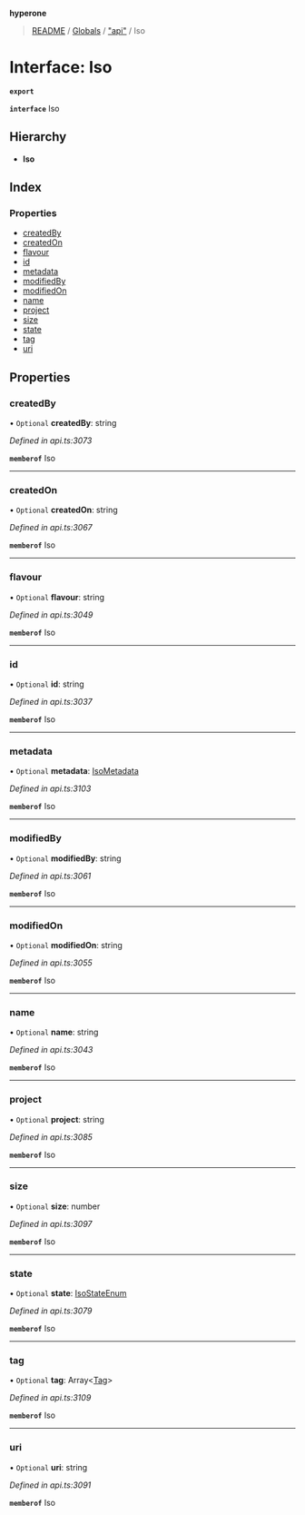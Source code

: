 **hyperone**

> [README](../README.md) / [Globals](../globals.md) / ["api"](../modules/_api_.md) / Iso

# Interface: Iso

**`export`** 

**`interface`** Iso

## Hierarchy

* **Iso**

## Index

### Properties

* [createdBy](_api_.iso.md#createdby)
* [createdOn](_api_.iso.md#createdon)
* [flavour](_api_.iso.md#flavour)
* [id](_api_.iso.md#id)
* [metadata](_api_.iso.md#metadata)
* [modifiedBy](_api_.iso.md#modifiedby)
* [modifiedOn](_api_.iso.md#modifiedon)
* [name](_api_.iso.md#name)
* [project](_api_.iso.md#project)
* [size](_api_.iso.md#size)
* [state](_api_.iso.md#state)
* [tag](_api_.iso.md#tag)
* [uri](_api_.iso.md#uri)

## Properties

### createdBy

• `Optional` **createdBy**: string

*Defined in api.ts:3073*

**`memberof`** Iso

___

### createdOn

• `Optional` **createdOn**: string

*Defined in api.ts:3067*

**`memberof`** Iso

___

### flavour

• `Optional` **flavour**: string

*Defined in api.ts:3049*

**`memberof`** Iso

___

### id

• `Optional` **id**: string

*Defined in api.ts:3037*

**`memberof`** Iso

___

### metadata

• `Optional` **metadata**: [IsoMetadata](_api_.isometadata.md)

*Defined in api.ts:3103*

**`memberof`** Iso

___

### modifiedBy

• `Optional` **modifiedBy**: string

*Defined in api.ts:3061*

**`memberof`** Iso

___

### modifiedOn

• `Optional` **modifiedOn**: string

*Defined in api.ts:3055*

**`memberof`** Iso

___

### name

• `Optional` **name**: string

*Defined in api.ts:3043*

**`memberof`** Iso

___

### project

• `Optional` **project**: string

*Defined in api.ts:3085*

**`memberof`** Iso

___

### size

• `Optional` **size**: number

*Defined in api.ts:3097*

**`memberof`** Iso

___

### state

• `Optional` **state**: [IsoStateEnum](../enums/_api_.isostateenum.md)

*Defined in api.ts:3079*

**`memberof`** Iso

___

### tag

• `Optional` **tag**: Array\<[Tag](_api_.tag.md)>

*Defined in api.ts:3109*

**`memberof`** Iso

___

### uri

• `Optional` **uri**: string

*Defined in api.ts:3091*

**`memberof`** Iso
